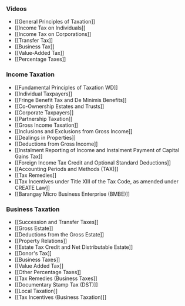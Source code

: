 
### Videos
- [[General Principles of Taxation]]
- [[Income Tax on Individuals]]
- [[Income Tax on Corporations]]
- [[Transfer Tax]]
- [[Business Tax]]
- [[Value-Added Tax]]
- [[Percentage Taxes]]


### Income Taxation
- [[Fundamental Principles of Taxation WD]]
- [[Individual Taxpayers]]
- [[Fringe Benefit Tax and De Minimis Benefits]]
- [[Co-Ownership Estates and Trusts]]
- [[Corporate Taxpayers]]
- [[Partnership Taxation]]
- [[Gross Income Taxation]]
- [[Inclusions and Exclusions from Gross Income]]
- [[Dealings in Properties]]
- [[Deductions from Gross Income]]
- [[Instalment Reporting of Income and Instalment Payment of Capital Gains Tax]]
- [[Foreign Income Tax Credit and Optional Standard Deductions]]
- [[Accounting Periods and Methods (TAX)]]
- [[Tax Remedies]]
- [[Tax Incentives under Title XIII of the Tax Code, as amended under CREATE Law]]
- [[Barangay Micro Business Enterprise (BMBE)]]

### Business Taxation
- [[Succession and Transfer Taxes]]
- [[Gross Estate]]
- [[Deductions from the Gross Estate]]
- [[Property Relations]]
- [[Estate Tax Credit and Net Distributable Estate]]
- [[Donor's Tax]]
- [[Business Taxes]]
- [[Value Added Tax]]
- [[Other Percentage Taxes]]
- [[Tax Remedies (Business Taxes]]
- [[Documentary Stamp Tax (DST)]]
- [[Local Taxation]]
- [[Tax Incentives (Business Taxation)]]
